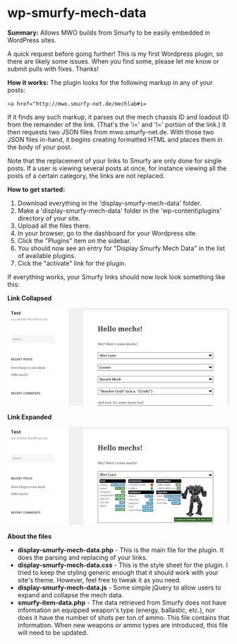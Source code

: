 # wp-smurfy-mech-data
**Summary:** Allows MWO builds from Smurfy to be easily embedded in WordPress sites.

A quick request before going further! This is my first Wordpress plugin, so there are likely some issues. When you find some, please let me know or submit pulls with fixes. Thanks!

**How it works:**
The plugin looks for the following markup in any of your posts:

    <a href="http://mwo.smurfy-net.de/mechlab#i=

If it finds any such markup, it parses out the mech chassis ID and loadout ID from the remainder of the link. (That's the 'i=' and 'l=' portion of the link.) It then requests two JSON files from mwo.smurfy-net.de. With those two JSON files in-hand, it begins creating formatted HTML and places them in the body of your post.

Note that the replacement of your links to Smurfy are only done for single posts. If a user is viewing several posts at once, for instance viewing all the posts of a certain category, the links are not replaced.

**How to get started:**

1. Download everything in the 'display-smurfy-mech-data' folder.
2. Make a 'display-smurfy-mech-data' folder in the 'wp-content\plugins' directory of your site.
3. Upload all the files there.
4. In your browser, go to the dashboard for your Wordpress site.
5. Click the "Plugins" item on the sidebar.
6. You should now see an entry for "Display Smurfy Mech Data" in the list of available plugins.
7. Cick the "activate" link for the plugin.

If everything works, your Smurfy links should now look look something like this:

**Link Collapsed**

![Collapsed Link](wp-smurfy-mech-data-collapsed.jpg?raw=true  "Collapsed")

**Link Expanded**

![Expanded Link](wp-smurfy-mech-data-expanded.jpg?raw=true  "Expanded")

**About the files**

* **display-smurfy-mech-data.php** - This is the main file for the plugin. It does the parsing and replacing of your links.
* **display-smurfy-mech-data.css** - This is the style sheet for the plugin. I tried to keep the styling generic enough that it should work with your site's theme. However, feel free to tweak it as you need.
* **display-smurfy-mech-data.js** - Some simple jQuery to allow users to expand and collapse the mech data.
* **smurfy-item-data.php** - The data retrieved from Smurfy does not have information an equipped weapon's type (energy, ballastic, etc.), nor does it have the number of shots per ton of ammo. This file contains that information. When new weapons or ammo types are introduced, this file will need to be updated.
